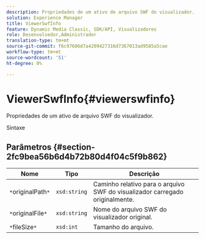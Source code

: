 ```yaml
---
description: Propriedades de um ativo de arquivo SWF do visualizador.
solution: Experience Manager
title: ViewerSwfInfo
feature: Dynamic Media Classic, SDK/API, Visualizadores
role: Desenvolvedor,Administrador
translation-type: tm+mt
source-git-commit: f6c97606d7a4209427316d7367013ad9585a5cae
workflow-type: tm+mt
source-wordcount: '51'
ht-degree: 0%

---
```



# ViewerSwfInfo{#viewerswfinfo}

Propriedades de um ativo de arquivo SWF do visualizador.

Sintaxe

## Parâmetros {#section-2fc9bea56b6d4b72b80d4f04c5f9b862}

| Nome | Tipo | Descrição |
|---|---|---|
| `*`originalPath`*` | `xsd:string` | Caminho relativo para o arquivo SWF do visualizador carregado originalmente. |
| `*`originalFile`*` | `xsd:string` | Nome do arquivo SWF do visualizador original. |
| `*`fileSize`*` | `xsd:int` | Tamanho do arquivo. |

